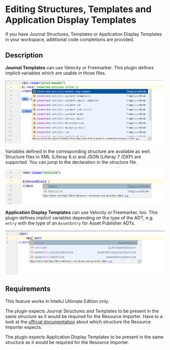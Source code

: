Editing Structures, Templates and Application Display Templates
===============================================================

If you have Journal Structures, Templates or Application Display Templates in your workspace, additional code completions are provided.

## Description

**Journal Templates** can use Velocity or Freemarker. This plugin defines implicit variables which are usable in those files.

![Journal Template Reserved Variables](journal_template_reserved.png "Journal Template Reserved Variables")

Variables defined in the corresponding structure are available as well. Structure files in XML (Liferay 6.x) and JSON (Liferay 7 /DXP) are supported.
You can jump to the declaration in the structure file. 

![Journal Template Structure Fields](journal_template_structure_fields.png "Journal Template Structure Fields")

**Application Display Templates** can use Velocity or Freemarker, too. This plugin defines implicit variables
depending on the type of the ADT, e.g. ```entry``` with the type of an ```AssetEntry``` for Asset Publisher ADTs.

![ADT for Asset Entries](adt_asset_entry.png "ADT for Asset Entries")

## Requirements

This feature works in IntelliJ Ultimate Edition only.

The plugin expects Journal Structures and Templates to be present in the same structure as it would be required for the Resource Importer.
Have to a look at the [official documentation](https://dev.liferay.com/develop/tutorials/-/knowledge_base/7-0/importing-resources-with-a-theme) about which structure the Resource Importer expects. 

The plugin expects Application Display Templates to be present in the same structure as it would be required for the Resource Importer.